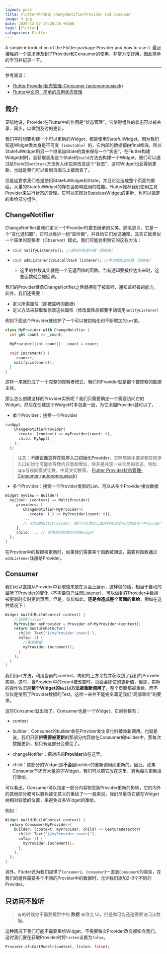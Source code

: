 ```yaml
---
layout: post
title: Flutter学习笔记 ChangeNotifierProvider and Consumer
image: 3.jpg
date: 2020-12-07 17:20:20 +0200
tags: [Flutter]
categories: Flutter
---
```

A simple introduction of the Flutter package Provider and how to use it.
最近接触的一个需求涉及到了Provider和Consumer的使用，非常方便好用，因此简单的学习并记录一下。

***

参考阅读：

- [Flutter Provider状态管理-Consumer (autonomousjack)](https://blog.csdn.net/u013894711/article/details/102782366)
- [Flutter中文网：简单的应用状态管理](https://flutter.cn/docs/development/data-and-backend/state-mgmt/simple)

## 简介

笼统地说，Provider在Flutter中的作用是“状态管理”，它使得组件的状态可以被共享、同步，以做到及时的更新。

我们平时想要构建一个可以更新的Widget，都是使用StatefulWidget。因为我们知道Widget类本身是不可变（`immutable`）的，它内部的数据都由final修饰，所以StatefulWidget用另一个继承自State的类来保存一个“状态”，在Flutter构建Widget树时，会获取调用这个State的`build`方法去构建一个Widget。我们可以通过给State的`setState`方法传入闭包来改变这个“状态”，这时Widget也会得到更新，也就是我们可以看到页面马上被改变了。

但是这要求我们总是使用StatefulWidget和State，并且它会造成整个页面的重绘。大量的StatefulWidget的存在会影响应用的性能。Flutter推荐我们使用工具Provider来进行状态的管理。它可以实现对StatelessWidget的更新，也可以指定的重绘部分组件。

## ChangeNotifier

ChangeNotifier是我们定义一个Provider时要去继承的父类。顾名思义，它是一个“变化通知器”，它可以维护一组“监听器”，并且给它们发送通知。其实它就类似一个简单的观察者（Observer）模式。我们可能会用到它的这些方法：

- ```dart
  void notifyListeners(); //通知所有监听器（观察者）
  ```

- ```dart
  void addListener(VoidCallback listener); //手动增加监听器（观察者）
  ```

  - 这里的参数其实就是一个无返回值的函数。当有通知要被传达出来时，这些函数就会被回调。

我们的Provider继承ChangeNotifier之后就拥有了被监听、通知监听者的能力，此外，我们还需要：

- 定义所需属性（即被监听的数据）
- 定义方法来获取和修改这些属性（修改属性后都要手动调用`notifyListener`）

例如下面这个Provider就维护了一个可以被初始化和不断增加的`int`值。

```dart
class MyProvider with ChangeNotifier {
  int get count => _count;
  
  MyProvider({int count}): _count = count;
 
  void increment() {
    _count++;
    notifyListeners();
  }
}
```

这样一来就形成了一个完整的观察者模式，我们的Provider就是那个被观察的数据主体。

那么怎么创建这样的Provider实例呢？我们只需要确定一个需要访问它的Widget，然后在创建这个Widget时多包裹一层，为它添加Provider就可以了。

- 单个Provider：接受一个Provider

```dart
runApp(
    ChangeNotifierProvider(
      create: (context) => myProvider(count: 0),
      child: MyApp(),
    ),
  );
```

> 注意：**不建议像这样在程序入口初始化Provider**，实际项目中要是都在程序入口初始化可能会导致内存急剧增加，除非是共享一些全局的状态，例如app日夜间模式切换，中英文切换等。
> [Flutter Provider状态管理-Consumer (autonomousjack)](https://blog.csdn.net/u013894711/article/details/102782366)

- 多个Provider：接受一个Provider类型的List，可以从多个Provider接收数据

```dart
Widget myView = Builder(
  builder: (context) => MultiProvider(
     providers: [
        ChangeNotifier<MyProvider>(
           create: (_) => MyProvider(count: 0)),
        ...
        // 因为是MultiProvider，我们可以类似上面这样在这里可以构造多个Provider
     ],
     child: ... // 这里继续构建实际的Widget
  );
)
```

在Provider中的数据被更新时，如果我们需要某个函数被回调，需要将函数通过`addListener`注册给Provider。

## Consumer

我们可以直接从Provider中获取值来放在页面上展示，这样做的话，相当于自动的监听了Provider的变化（不需要自己注册Listener），可以做到在Provider中数据被更新时实时更新页面。但是，仅仅如此，**还是会造成整个页面的重绘**，例如在这种情况下：

```dart
Widget build(BuildContext context) {
    //获取Provider
    MyProvider myProvider = Provider.of<MyProvider>(context);
    return GestureDetector(
      child: Text('${myProvider.count}'),
      onTap: () {
        //更新数据
        myProvider.increment();
      }
    );
  }
}
```

我们用`of`方法，利用当前的context，向树的上方寻找并获取到了我们的Provider实例。这时，当Provider中的count被改变时，页面会即使的更新值，但是，实际的操作依旧是**整个Widget的`build`方法被重新调用了**，整个页面都被重绘，而不仅仅是使用了Provider数据的Text。这样一来并不能完全满足我们“局部重绘”的要求。

这时Consumer就出场了。Consumer也是一个Widget，它的参数有：

- context

- builder：Consumer的builder会在Provider发生变化时被重新调用。也就是说，我们只要把**需要被更新**的那部分内容放在Consumer的builder中，那每次数据更新，都只有这部分会重绘了。
- changeNotifier：把对应的**Provider**放在这里。
- child：这部分的Widget是**不会**因builder的重新调用而更新的。因此，如果Consumer下还有大量的子Widget，我们可以把它放在这里，避免每次更新进行重绘。

可以看出，Consumer可以指定一部分内容物受到Provider更新的影响，它的内外的其他部分都可以避免被无意义的重绘了～一般来说，我们尽量将它放在Widget树相对较低的位置，来避免过多Widget的重绘。

例如：

```dart
Widget build(BuildContext context) {
  return Consumer<MyProvider>(
    builder: (context, myProvider, child) => GestureDetector(
      child: Text("${myProvider.count}"),
      onTap: () {
        myProvider.increment();
      },
    ),
  );
}
```

另外，Flutter还为我们提供了`Consumer2`、`Consumer3`一直到`Consumer6`的类型，在我们的组件需要多个不同的Provider中的数据时，允许我们添加2-6个不同的Provider。

## 只访问不监听

> 有的时候你不需要模型中的 **数据** 来改变 UI，但是你可能还是需要访问该数据。

这种情况下我们可能不需要重绘Widget，不需要每次Provider改变都知会我们。这时我们要在获取Provider时将`listen`设置为`false`。

```dart
Provider.of<CartModel>(context, listen: false);
```
